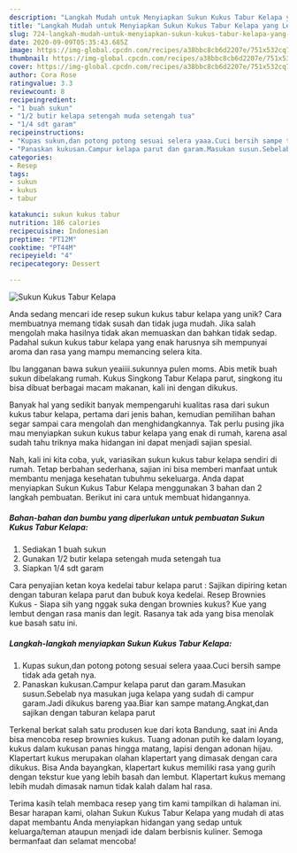 ```yaml
---
description: "Langkah Mudah untuk Menyiapkan Sukun Kukus Tabur Kelapa yang Lezat Sekali"
title: "Langkah Mudah untuk Menyiapkan Sukun Kukus Tabur Kelapa yang Lezat Sekali"
slug: 724-langkah-mudah-untuk-menyiapkan-sukun-kukus-tabur-kelapa-yang-lezat-sekali
date: 2020-09-09T05:35:43.685Z
image: https://img-global.cpcdn.com/recipes/a38bbc8cb6d2207e/751x532cq70/sukun-kukus-tabur-kelapa-foto-resep-utama.jpg
thumbnail: https://img-global.cpcdn.com/recipes/a38bbc8cb6d2207e/751x532cq70/sukun-kukus-tabur-kelapa-foto-resep-utama.jpg
cover: https://img-global.cpcdn.com/recipes/a38bbc8cb6d2207e/751x532cq70/sukun-kukus-tabur-kelapa-foto-resep-utama.jpg
author: Cora Rose
ratingvalue: 3.3
reviewcount: 8
recipeingredient:
- "1 buah sukun"
- "1/2 butir kelapa setengah muda setengah tua"
- "1/4 sdt garam"
recipeinstructions:
- "Kupas sukun,dan potong potong sesuai selera yaaa.Cuci bersih sampe tidak ada getah nya."
- "Panaskan kukusan.Campur kelapa parut dan garam.Masukan susun.Sebelab nya masukan juga kelapa yang sudah di campur garam.Jadi dikukus bareng yaa.Biar kan sampe matang.Angkat,dan sajikan dengan taburan kelapa parut"
categories:
- Resep
tags:
- sukun
- kukus
- tabur

katakunci: sukun kukus tabur 
nutrition: 186 calories
recipecuisine: Indonesian
preptime: "PT12M"
cooktime: "PT44M"
recipeyield: "4"
recipecategory: Dessert

---
```



![Sukun Kukus Tabur Kelapa](https://img-global.cpcdn.com/recipes/a38bbc8cb6d2207e/751x532cq70/sukun-kukus-tabur-kelapa-foto-resep-utama.jpg)

Anda sedang mencari ide resep sukun kukus tabur kelapa yang unik? Cara membuatnya memang tidak susah dan tidak juga mudah. Jika salah mengolah maka hasilnya tidak akan memuaskan dan bahkan tidak sedap. Padahal sukun kukus tabur kelapa yang enak harusnya sih mempunyai aroma dan rasa yang mampu memancing selera kita.

Ibu langganan bawa sukun yeaiiii.sukunnya pulen moms. Abis metik buah sukun dibelakang rumah. Kukus Singkong Tabur Kelapa parut, singkong itu bisa dibuat berbagai macam makanan, kali ini dengan dikukus.

Banyak hal yang sedikit banyak mempengaruhi kualitas rasa dari sukun kukus tabur kelapa, pertama dari jenis bahan, kemudian pemilihan bahan segar sampai cara mengolah dan menghidangkannya. Tak perlu pusing jika mau menyiapkan sukun kukus tabur kelapa yang enak di rumah, karena asal sudah tahu triknya maka hidangan ini dapat menjadi sajian spesial.


Nah, kali ini kita coba, yuk, variasikan sukun kukus tabur kelapa sendiri di rumah. Tetap berbahan sederhana, sajian ini bisa memberi manfaat untuk membantu menjaga kesehatan tubuhmu sekeluarga. Anda dapat menyiapkan Sukun Kukus Tabur Kelapa menggunakan 3 bahan dan 2 langkah pembuatan. Berikut ini cara untuk membuat hidangannya.

<!--inarticleads1-->

##### Bahan-bahan dan bumbu yang diperlukan untuk pembuatan Sukun Kukus Tabur Kelapa:

1. Sediakan 1 buah sukun
1. Gunakan 1/2 butir kelapa setengah muda setengah tua
1. Siapkan 1/4 sdt garam


Cara penyajian ketan koya kedelai tabur kelapa parut : Sajikan dipiring ketan dengan taburan kelapa parut dan bubuk koya kedelai. Resep Brownies Kukus - Siapa sih yang nggak suka dengan brownies kukus? Kue yang lembut dengan rasa manis dan legit. Rasanya tak ada yang bisa menolak kue basah satu ini. 

<!--inarticleads2-->

##### Langkah-langkah menyiapkan Sukun Kukus Tabur Kelapa:

1. Kupas sukun,dan potong potong sesuai selera yaaa.Cuci bersih sampe tidak ada getah nya.
1. Panaskan kukusan.Campur kelapa parut dan garam.Masukan susun.Sebelab nya masukan juga kelapa yang sudah di campur garam.Jadi dikukus bareng yaa.Biar kan sampe matang.Angkat,dan sajikan dengan taburan kelapa parut


Terkenal berkat salah satu produsen kue dari kota Bandung, saat ini Anda bisa mencoba resep brownies kukus. Tuang adonan putih ke dalam loyang, kukus dalam kukusan panas hingga matang, lapisi dengan adonan hijau. Klapertart kukus merupakan olahan klapertart yang dimasak dengan cara dikukus. Bisa Anda bayangkan, klapertart kukus memiliki rasa yang gurih dengan tekstur kue yang lebih basah dan lembut. Klapertart kukus memang lebih mudah dimasak namun tidak kalah dalam hal rasa. 

Terima kasih telah membaca resep yang tim kami tampilkan di halaman ini. Besar harapan kami, olahan Sukun Kukus Tabur Kelapa yang mudah di atas dapat membantu Anda menyiapkan hidangan yang sedap untuk keluarga/teman ataupun menjadi ide dalam berbisnis kuliner. Semoga bermanfaat dan selamat mencoba!
